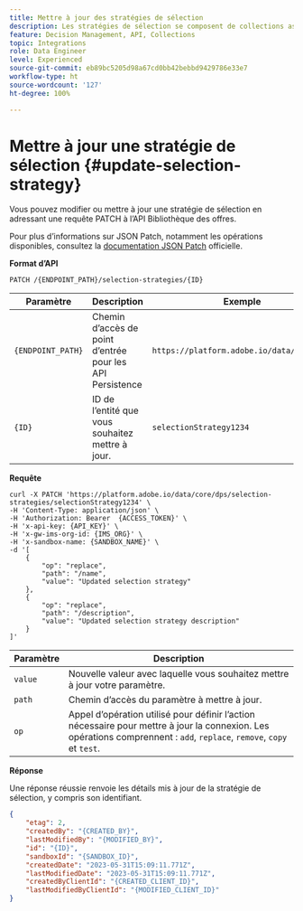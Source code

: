 ```yaml
---
title: Mettre à jour des stratégies de sélection
description: Les stratégies de sélection se composent de collections associées à des contraintes et à des méthodes de classement pour déterminer les offres.
feature: Decision Management, API, Collections
topic: Integrations
role: Data Engineer
level: Experienced
source-git-commit: eb89bc5205d98a67cd0bb42bebbd9429786e33e7
workflow-type: ht
source-wordcount: '127'
ht-degree: 100%

---
```



# Mettre à jour une stratégie de sélection {#update-selection-strategy}

Vous pouvez modifier ou mettre à jour une stratégie de sélection en adressant une requête PATCH à l’API Bibliothèque des offres.

Pour plus d’informations sur JSON Patch, notamment les opérations disponibles, consultez la [documentation JSON Patch](http://jsonpatch.com/) officielle.

**Format d’API**

```http
PATCH /{ENDPOINT_PATH}/selection-strategies/{ID}
```

| Paramètre | Description | Exemple |
| --------- | ----------- | ------- |
| `{ENDPOINT_PATH}` | Chemin d’accès de point d’entrée pour les API Persistence | `https://platform.adobe.io/data/core/dps` |
| `{ID}` | ID de l’entité que vous souhaitez mettre à jour. | `selectionStrategy1234` |

**Requête**

```shell
curl -X PATCH 'https://platform.adobe.io/data/core/dps/selection-strategies/selectionStrategy1234' \
-H 'Content-Type: application/json' \
-H 'Authorization: Bearer  {ACCESS_TOKEN}' \
-H 'x-api-key: {API_KEY}' \
-H 'x-gw-ims-org-id: {IMS_ORG}' \
-H 'x-sandbox-name: {SANDBOX_NAME}' \
-d '[
    {
        "op": "replace",
        "path": "/name",
        "value": "Updated selection strategy"
    },
    {
        "op": "replace",
        "path": "/description",
        "value": "Updated selection strategy description"
    }
]'
```

| Paramètre | Description |
| --------- | ----------- |
| `value` | Nouvelle valeur avec laquelle vous souhaitez mettre à jour votre paramètre. |
| `path` | Chemin d’accès du paramètre à mettre à jour. |
| `op` | Appel d’opération utilisé pour définir l’action nécessaire pour mettre à jour la connexion. Les opérations comprennent : `add`, `replace`, `remove`, `copy` et `test`. |

**Réponse**

Une réponse réussie renvoie les détails mis à jour de la stratégie de sélection, y compris son identifiant.

```json
{
    "etag": 2,
    "createdBy": "{CREATED_BY}",
    "lastModifiedBy": "{MODIFIED_BY}",
    "id": "{ID}",
    "sandboxId": "{SANDBOX_ID}",
    "createdDate": "2023-05-31T15:09:11.771Z",
    "lastModifiedDate": "2023-05-31T15:09:11.771Z",
    "createdByClientId": "{CREATED_CLIENT_ID}",
    "lastModifiedByClientId": "{MODIFIED_CLIENT_ID}"
}
```

